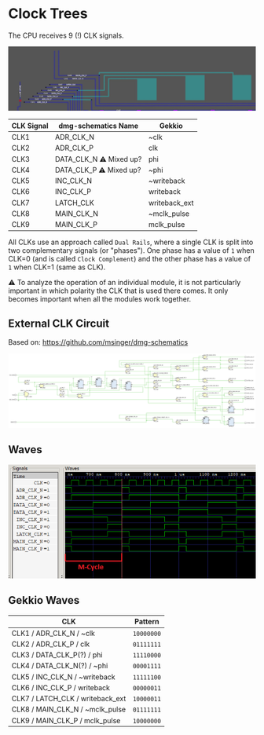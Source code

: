 # Clock Trees

The CPU receives 9 (!) CLK signals.

![clks](/imgstore/clks.png)

|CLK Signal|dmg-schematics Name|Gekkio|
|---|---|---|
|CLK1|ADR_CLK_N|~clk|
|CLK2|ADR_CLK_P|clk|
|CLK3|DATA_CLK_N :warning: Mixed up?|phi|
|CLK4|DATA_CLK_P :warning: Mixed up?|~phi|
|CLK5|INC_CLK_N|~writeback|
|CLK6|INC_CLK_P|writeback|
|CLK7|LATCH_CLK|writeback_ext|
|CLK8|MAIN_CLK_N|~mclk_pulse|
|CLK9|MAIN_CLK_P|mclk_pulse|

All CLKs use an approach called `Dual Rails`, where a single CLK is split into two complementary signals (or "phases"). One phase has a value of `1` when CLK=0 (and is called `Clock Complement`) and the other phase has a value of `1` when CLK=1 (same as CLK).

:warning: To analyze the operation of an individual module, it is not particularly important in which polarity the CLK that is used there comes. It only becomes important when all the modules work together.

## External CLK Circuit

Based on: https://github.com/msinger/dmg-schematics

![CLKGen](/HDL/Design/CLKGen.png)

## Waves

![clk_waves](/imgstore/clk_waves.png)

## Gekkio Waves

|CLK|Pattern|
|---|---|
|CLK1 / ADR_CLK_N / ~clk          | `10000000` |
|CLK2 / ADR_CLK_P / clk           | `01111111` |
|CLK3 / DATA_CLK_P(?) / phi       | `11110000` |
|CLK4 / DATA_CLK_N(?) / ~phi      | `00001111` |
|CLK5 / INC_CLK_N / ~writeback    | `11111100` |
|CLK6 / INC_CLK_P / writeback     | `00000011` |
|CLK7 / LATCH_CLK / writeback_ext | `10000011` |
|CLK8 / MAIN_CLK_N / ~mclk_pulse  | `01111111` |
|CLK9 / MAIN_CLK_P / mclk_pulse   | `10000000` |
